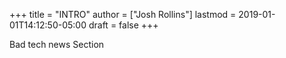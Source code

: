 +++
title = "INTRO"
author = ["Josh Rollins"]
lastmod = 2019-01-01T14:12:50-05:00
draft = false
+++

Bad tech news Section